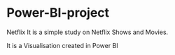 # Power-BI-project
Netflix
It is a simple study on Netflix Shows and Movies. 

It is a Visualisation created in Power BI 
